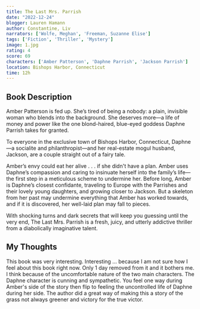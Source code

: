 ```yaml
---
title: The Last Mrs. Parrish
date: "2022-12-24"
blogger: Lauren Hamann
author: Constantine, Liv
narrators: ['Wolfe, Meghan', 'Freeman, Suzanne Elise']
tags: ['Fiction', 'Thriller', 'Mystery']
image: 1.jpg
rating: 4
score: 69
characters: ['Amber Patterson', 'Daphne Parrish', 'Jackson Parrish']
location: Bishops Harbor, Connecticut
time: 12h
---
```



## Book Description

Amber Patterson is fed up. She’s tired of being a nobody: a plain, invisible woman who blends into the background. She deserves more—a life of money and power like the one blond-haired, blue-eyed goddess Daphne Parrish takes for granted.

To everyone in the exclusive town of Bishops Harbor, Connecticut, Daphne—a socialite and philanthropist—and her real-estate mogul husband, Jackson, are a couple straight out of a fairy tale.

Amber’s envy could eat her alive . . . if she didn't have a plan. Amber uses Daphne’s compassion and caring to insinuate herself into the family’s life—the first step in a meticulous scheme to undermine her. Before long, Amber is Daphne’s closest confidante, traveling to Europe with the Parrishes and their lovely young daughters, and growing closer to Jackson. But a skeleton from her past may undermine everything that Amber has worked towards, and if it is discovered, her well-laid plan may fall to pieces.

With shocking turns and dark secrets that will keep you guessing until the very end, The Last Mrs. Parrish is a fresh, juicy, and utterly addictive thriller from a diabolically imaginative talent.



## My Thoughts

This book was very interesting. Interesting ... because I am not sure how I feel about this book right now. Only 1 day removed from it and it bothers me. I think because of the uncomfortable nature of the two main characters. The Daphne character is cunning and sympathetic. You feel one way during Amber's side of the story then flip to feeling the uncontrolled life of Daphne during her side. The author did a great way of making this a story of the grass not always greener and victory for the true victor. 
